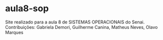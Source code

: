 # aula8-sop
Site realizado para a aula 8 de SISTEMAS OPERACIONAIS do Senai. Contribuições: Gabriela Demori, Guilherme Canina, Matheus Neves, Olavo Marques
